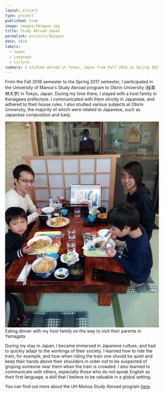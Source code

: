 ```yaml
---
layout: project
type: project
published: true
image: images/SAJapan.jpg
title: Study Abroad Japan
permalink: projects/SAJapan
date: 2016
labels:
  - Japan
  - Language
  - Culture
summary: I studied abroad in Tokyo, Japan from Fall 2016 to Spring 2017.
---
```


From the Fall 2016 semester to the Spring 2017 semester, I participated in the University of Manoa's Study Abroad program to Obirin University (桜美林大学) in Tokyo, Japan. During my time there, I stayed with a host family in Kanagawa prefecture. I communicated with them strictly in Japanese, and adhered to their house rules. I also studied various subjects at Obirin University, the majority of which were related to Japanese, such as Japanese composition and kanji. 

<img class = "ui centered fluid large image" src="../images/1504045161185.jpg">
Eating dinner with my host family on the way to visit their parents in Yamagata.



During my stay in Japan, I became immersed in Japanese culture, and had to quickly adapt to the workings of their society. I learned how to ride the train, for example, and how when riding the train one should be quiet and keep their hands above their shoulders in order not to be suspected of groping someone near them when the train is crowded. I also learned to communicate with others, especially those who do not speak English as their first language, a skill that I believe to be valuable in a global setting.

You can find out more about the UH Manoa Study Abroad program [here](http://www.studyabroad.hawaii.edu/programs/semester-year/machida-japan/).
